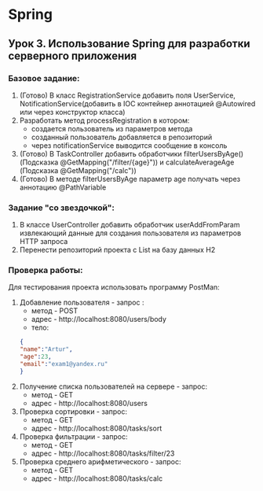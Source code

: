 # Spring
## Урок 3. Использование Spring для разработки серверного приложения
### Базовое задание:
1) (Готово) В класс RegistrationService добавить поля UserService, NotificationService(добавить в IOC контейнер аннотацией @Autowired или через конструктор класса)
2) Разработать метод processRegistration в котором:
   - создается пользователь из параметров метода
   - созданный пользователь добавляется в репозиторий
   - через notificationService выводится сообщение в консоль
3) (Готово) В TaskController добавить обработчики filterUsersByAge()(Подсказка @GetMapping("/filter/{age}")) и calculateAverageAge (Подсказка @GetMapping("/calc"))
4) (Готово) В методе filterUsersByAge параметр age получать через аннотацию @PathVariable

### Задание "со звездочкой":
1) В классе UserController добавить обработчик userAddFromParam извлекающий данные для создания пользователя из параметров HTTP запроса
2) Перенести репозиторий проекта с List<User> на базу данных H2

### Проверка работы:
Для теcтирования проекта использовать программу PostMan:
1) Добавление пользователя - запрос :
   * метод - POST
   * адрес - http://localhost:8080/users/body
   * тело:
    ```json
    {
    "name":"Artur",
    "age":23,
    "email":"exam1@yandex.ru"
    }
    ```
2) Получение списка пользователей на сервере - запрос:
   * метод - GET
   * адрес - http://localhost:8080/users
3) Проверка сортировки - запрос:
   * метод - GET
   * адрес - http://localhost:8080/tasks/sort
4) Проверка фильтрации - запрос:
   * метод - GET
   * адрес - http://localhost:8080/tasks/filter/23
5) Проверка среднего арифметического - запрос:
   * метод - GET
   * адрес - http://localhost:8080/tasks/calc